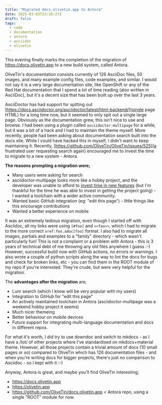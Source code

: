 ```yaml
---
title: "Migrated docs.olivetin.app to Antora"
date: 2025-03-03T23:10:27Z
draft: false
tags:
  - code
  - documentation
  - antora
  - asciidoc
  - olivetin
---
```


This evening finally marks the completion of the migration of https://docs.olivetin.app to a new build system, called Antora.

OliveTin's documentation consists currently of 126 AsciiDoc files, 50 images, and many example config files, code examples, and similar. I would not say it is a very large documentation site, like OpenShift or any of the Red Hat documentation that I spend a lot of time reading (also written in AsciiDoc), but it's a decent size that has been built up over the last 3 years. 

AsciiDoctor has had support for spitting out [https://docs.asciidoctor.org/asciidoctor/latest/html-backend/](single page HTML) for a long time now, but it seemed to only spit out a single large page. Obviously as the documentation grew, this isn't nice to use and browse. I had been using a plugin called `asciidoctor-multipage` for a while, but it was a bit of a hack and I had to maintain the theme myself. More recently, people had been asking about documentation search built into the docs site. While I could have hacked this in myself, I didn't want to keep maintaining it. Recently, [https://github.com/OliveTin/OliveTin/issues/525](a frustrated user requesting search again) encouraged me to invest the time to migrate to a new system - Antora.

**The reasons prompting a migration were;**

- Many users were asking for search
- asciidoctor-multipage looks more like a hobby project, and the developer was unable to afford to [invest time in new features](https://github.com/owenh000/asciidoctor-multipage/issues/45) (but I'm thankful for the time he was able to invest in getting the project going) - I wanted a toolchain with a wider active community. 
- Wanted basic GitHub integration (eg: "edit this page") - little things like this encourage contributions
- Wanted a better experience on mobile

It was an extremely tedious migration, even though I started off with Asciidoc, all my links were using `[#foo]` and `<<foo>>`, which I had to migrate to the more correct `xref:foo.adoc[foo]` format. I also had to migrate all images, partials and examples to a "family" directory - which wasn't particularly fun! This is not a complaint or a problem with Antora - this is 3 years of technical debt of me throwing any old files anywhere I guess :-) However, successful build now with GitHub actions, no errors or warnings. I also wrote a couple of python scripts along the way to lint the docs for bugs and check for broken links, etc - you can find them in the ROOT module of my repo if you're interested. They're crude, but were very helpful for the migration.

The **advantages after the migration** are;

- Lunr search (which I know will be very popular with my users)
- Integration to GitHub for "edit this page"
- An actively maintained toolchain in Antora (asciidoctor-multipage was a weekend hobby project it seems)
- Much nicer themeing
- Better behaviour on mobile devices
- Future support for integrating multi-language documentation and docs in different repos.

For what it's worth, I did try to use downdoc and switch to mkdocs - as I have a /lot/ of other projects where I've standardised on mkdocs+material theme. However, all those projects contain a trivial amount of docs (10 small pages or so) compared to OliveTin which has 126 documentation files - and when you're writing docs for bigger projects, there's just no comparison to Asciidoc - so I kept with it :-)

Anyway, Antora is great, and maybe you'll find OliveTin interesting;

- https://docs.olivetin.app
- https://olivetin.app
- https://github.com/OliveTin/docs.olivetin.app < Antora repo, using a single "ROOT" module for now.
